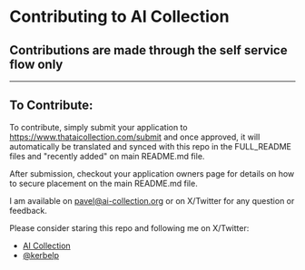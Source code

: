 # Contributing to AI Collection

## Contributions are made through the self service flow only

---

## To Contribute:

To contribute, simply submit your application to https://www.thataicollection.com/submit and once approved, it will
automatically be translated and synced with this repo in the FULL_README files and "recently added" on main README.md file.

After submission, checkout your application owners page for details on how to secure placement on the main README.md file.

I am available on pavel@ai-collection.org or on X/Twitter for any question or feedback.

Please consider staring this repo and following me on X/Twitter:
- [AI Collection](https://twitter.com/ai_collection_)
- [@kerbelp](https://twitter.com/kerbelp)
